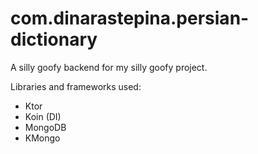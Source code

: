 # com.dinarastepina.persian-dictionary

A silly goofy backend for my silly goofy project.

Libraries and frameworks used:
- Ktor
- Koin (DI)
- MongoDB
- KMongo

